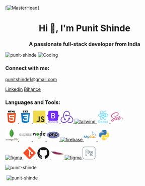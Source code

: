 
[![MasterHead](https://media.licdn.com/dms/image/D4D12AQHN58g4mUfHrA/article-cover_image-shrink_423_752/0/1679867911154?e=1710979200&v=beta&t=Nv_aKQoWXKXkup31zj9CoGdMxjsWcZWp-YcZcJyQJjU)]

  

<h1  align="center">Hi 👋, I'm Punit Shinde</h1>

<h3  align="center">A passionate full-stack  developer from India</h3>

<img  align="right"  alt="Coding"  width="400"  src="https://cdn.dribbble.com/users/1162077/screenshots/3848914/programmer.gif">

<p  align="left">  <img  src="https://komarev.com/ghpvc/?username=punit-shinde&label=Profile%20views&color=0e75b6&style=flat"  alt="punit-shinde"  />  </p>

<h3  align="left">Connect with me:</h3>

<p  align="left">

<a  href = "mailto: punitshinde1@gmail.com"  target="_blank"  rel="noreferrer">punitshinde1@gmail.com</a>

<a  href = "https://www.linkedin.com/in/punit-shinde/"  target="_blank"  rel="noreferrer">Linkedin</a>
<a  href = "https://www.behance.net/punitshinde"  target="_blank"  rel="noreferrer">Bihance</a>
</p>

<h3  align="left">Languages and Tools:</h3>

<p  align="left">

<a  href="https://www.w3.org/html/"  target="_blank"  rel="noreferrer">  <img  src="https://raw.githubusercontent.com/devicons/devicon/master/icons/html5/html5-original-wordmark.svg"  alt="html5"  width="40"  height="40"/>  </a><a  href="https://www.w3schools.com/css/"  target="_blank"  rel="noreferrer">  <img  src="https://raw.githubusercontent.com/devicons/devicon/master/icons/css3/css3-original-wordmark.svg"  alt="css3"  width="40"  height="40"/>  </a><a  href="https://developer.mozilla.org/en-US/docs/Web/JavaScript"  target="_blank"  rel="noreferrer">  <img  src="https://raw.githubusercontent.com/devicons/devicon/master/icons/javascript/javascript-original.svg"  alt="javascript"  width="40"  height="40"/>  </a><a  href="https://getbootstrap.com"  target="_blank"  rel="noreferrer">  <img  src="https://raw.githubusercontent.com/devicons/devicon/master/icons/bootstrap/bootstrap-plain-wordmark.svg"  alt="bootstrap"  width="40"  height="40"/>  </a><a  href="https://redux.js.org"  target="_blank"  rel="noreferrer">  <img  src="https://raw.githubusercontent.com/devicons/devicon/master/icons/redux/redux-original.svg"  alt="redux"  width="40"  height="40"/>  </a><a  href="https://tailwindcss.com/"  target="_blank"  rel="noreferrer">  <img  src="https://www.vectorlogo.zone/logos/tailwindcss/tailwindcss-icon.svg"  alt="tailwind"  width="40"  height="40"/>  </a><a  href="https://reactjs.org/"  target="_blank"  rel="noreferrer">  <img  src="https://raw.githubusercontent.com/devicons/devicon/master/icons/react/react-original-wordmark.svg"  alt="react"  width="40"  height="40"/>  </a><a  href="https://sass-lang.com"  target="_blank"  rel="noreferrer">  <img  src="https://raw.githubusercontent.com/devicons/devicon/master/icons/sass/sass-original.svg"  alt="sass"  width="40"  height="40"/>  </a>

<a  href="https://www.mongodb.com/"  target="_blank"  rel="noreferrer">  <img  src="https://raw.githubusercontent.com/devicons/devicon/master/icons/mongodb/mongodb-original-wordmark.svg"  alt="mongodb"  width="40"  height="40"/>  </a><a  href="https://expressjs.com"  target="_blank"  rel="noreferrer">  <img  src="https://raw.githubusercontent.com/devicons/devicon/master/icons/express/express-original-wordmark.svg"  alt="express"  width="40"  height="40"/>  </a><a  href="https://nodejs.org"  target="_blank"  rel="noreferrer">  <img  src="https://raw.githubusercontent.com/devicons/devicon/master/icons/nodejs/nodejs-original-wordmark.svg"  alt="nodejs"  width="40"  height="40"/>  </a><a  href="https://www.php.net"  target="_blank"  rel="noreferrer">  <img  src="https://raw.githubusercontent.com/devicons/devicon/master/icons/php/php-original.svg"  alt="php"  width="40"  height="40"/>  </a><a  href="https://firebase.google.com/"  target="_blank"  rel="noreferrer">  <img  src="https://www.vectorlogo.zone/logos/firebase/firebase-icon.svg"  alt="firebase"  width="40"  height="40"/>  </a><a  href="https://www.mysql.com/"  target="_blank"  rel="noreferrer">  <img  src="https://raw.githubusercontent.com/devicons/devicon/master/icons/mysql/mysql-original-wordmark.svg"  alt="mysql"  width="40"  height="40"/>  </a><a  href="https://www.python.org"  target="_blank"  rel="noreferrer">  <img  src="https://raw.githubusercontent.com/devicons/devicon/master/icons/python/python-original.svg"  alt="python"  width="40"  height="40"/>  </a>

  
  
  

<a  href="https://code.visualstudio.com/"  target="_blank"  rel="noreferrer">  <img  src="https://w7.pngwing.com/pngs/512/824/png-transparent-visual-studio-code-hd-logo-thumbnail.png"  alt="figma"  width="40"  height="40"/>  </a><a  href="https://git-scm.com/"  target="_blank"  rel="noreferrer">  <img  src="https://raw.githubusercontent.com/izumin5210/emojipack-for-devicon/master/png/git.png"  alt="figma"  width="40"  height="40"/>  </a><a  href="https://github.com/"  target="_blank"  rel="noreferrer">  <img  src="https://raw.githubusercontent.com/izumin5210/emojipack-for-devicon/master/png/github.png"  alt="figma"  width="40"  height="40"/>  </a><a  href="https://httpd.apache.org/"  target="_blank"  rel="noreferrer">  <img  src="https://raw.githubusercontent.com/izumin5210/emojipack-for-devicon/master/png/apache.png"  alt="figma"  width="40"  height="40"/>  </a><a  href="https://www.figma.com/"  target="_blank"  rel="noreferrer">  <img  src="https://www.vectorlogo.zone/logos/figma/figma-icon.svg"  alt="figma"  width="40"  height="40"/>  </a><a  href="https://www.photoshop.com/en"  target="_blank"  rel="noreferrer">  <img  src="https://raw.githubusercontent.com/devicons/devicon/master/icons/photoshop/photoshop-line.svg"  alt="photoshop"  width="40"  height="40"/>  </a>
</p>

  

<p><img  align="center
"  src="https://github-readme-stats.vercel.app/api/top-langs?username=punit-shinde&show_icons=true&locale=en&layout=compact"  alt="punit-shinde"  /></p>

  

<p>&nbsp;<img  align="center"  src="https://github-readme-stats.vercel.app/api?username=punit-shinde&show_icons=true&locale=en"  alt="punit-shinde"  /></p>
